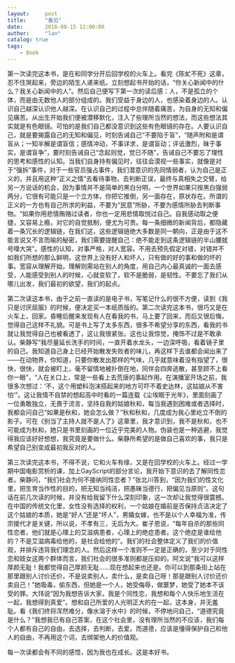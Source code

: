 ```yaml
---
layout:     post
title:      "看见"
date:       2016-08-15 12:00:00
author:     "lan"
catalog: true
tags:
    - Book
---
```


第一次读完这本书，是在和同学分开后回学校的火车上。看完《陈虻不死》这章，忍不住哭起来，旁边的陌生人递来纸。立刻想起书开始的话，“你关心新闻中的什么？我关心新闻中的人”。然后自己便写下第一次的读后感：人，不是孤立的个体，而是由无数他人的部分组成的。我们受益于身边的人，也感染着身边的人。认识自己越深认识他人越深。在认识自己的过程中总伴随着痛苦，为自身的无知和偏见痛苦。从出生开始我们便被潜移默化，注入了些理所当然的想法，而这些想法其实就是有色眼镜。可怕的是我们自己都没意识到这些有色眼镜的存在。人要认识自己，就是要揭露自己的无知和偏见，时刻告诫自己“不要陷于盲”，“随声附和是谓盲从；一知半解是谓盲信；感情冲动，不事详求，是谓盲动；评诋激烈，昧于事实，是谓盲争”，要时刻告诫自己“念起则觉，觉已不随”，告诫自己不要忘了理性的思考和感性的认知。当我们自身持有偏见时，往往会漠视一些事实，就像是对于“强拆”事件，对于一些官员强占事件，我们潜意识的先同情弱者，认为自己是正义的，并且用这种“正义之情”去看待事物，去判断正误，最终与真相失之交臂，给另一方说话的机会，因为事情并不是简单的黑白分明，一个世界如果只按黑白强弱两分，它很有可能只是一个立方体，你把它推倒，另一面存在，原状存在。所谓的正义的一方也有自己所求的利益，不要为“民意”所胁，不要为感情所胁去判断事物。“如果你用悲情贿赂过读者，你也一定用悲情取悦过自己。自我感动取之便捷，又容易上瘾，对它的自觉抵制，便尤为可贵。每一条细微的新闻背后，都隐藏着一条冗长的逻辑链，在我们这，这些逻辑链绝大多数是同一朝向，正是由于这不能言说又不言而喻的秘密，我们需要提醒自己：绝不能走到这条逻辑链的半山腰就号嚎大哭”。感性的认知，对事严格，对人宽容。不用去预先假定对错，对错并不如我们所想的那么鲜明，这世界上没有好人和坏人，只有做的好的事和做的坏的事。宽容从理解开始，理解则需站在别人的角度，用自己内心最真诚的一面去感受，人能感受到别人的时候，心就变软了，软不是脆弱，是韧性。不要忘了我们从哪儿出发，我们最初的欲望，我们的起点。

第二次读这本书，由于之前一直读的是电子书，写笔记什么的很不方便，读到《我只是讨厌屈服》的时候，便决定买一本纸质版的。第二次读完这本书，很巧又是在火车上，回家。昏睡后醒来发现有人在看我的书，马上要了回来，而后又很后悔，觉得自己这样不礼貌。可是书上写了太多东西，很多不希望分享的东西，看我的书就让我觉得自己也被看透了，这让我很紧张。这也让我惊觉，掩饰不过是不敢承认。柴静写“我尽量延长洗手的时间，一直开着水龙头，一边深呼吸，看着镜子里的自己。我知道自己身上已经开始散发失败者的味儿，再这样下去谁都会闻出来了——在动物界，你知道，只要你散发出那样的气味，几乎就意味着没有指望了，很快，很快，就会被盯上，毫不留情地被扑倒在地，同伴会四奔逃散，甚至顾不上看你一眼”，“人在关口上，常是一些看上去荒唐的事起作用。在演播室开场之前，我很多次想过：‘不，这个用塑料泡沫搭起来的地方可吓不着史达林，这姑娘从不害怕’”。这让我情不自禁的想起高中时看的一篇连载《尘埃眠于光年》，里面刻画了一位勇敢独立，无畏于流言，坚持自我的姑娘秋和，每当我遇到困难或者选择时，我都会问自己“如果是秋和，她会怎么做？”秋和秋和，几度成为我心里屹立不倒的影子。可在《别当了主持人就不是人了》这章里，我才意识到，我不是秋和，也不可能成为秋和，她只是书里刻画的一位近乎完美的人物。伪装也是一种逃避，我觉得我应该好好想想，我究竟是要做什么。柴静所希望的是做自己喜欢的事，我只是希望自己别变成最初我反对的人。

第三次读完这本书，不得不说，它和火车有缘，又是在回学校的火车上。经过一学期中国电影赏析的课，加上GayScript的部分言论，我开始下意识的去了解同性恋者。柴静问，“我们社会为何不接纳同性恋者？”张北川答到，“因为我们的性文化里，把生育当作性的目的，把无知当纯洁，把愚昧当德行，把偏见当原则”。这句话在前几次读的时候，并没有给我留下什么深刻印象，这一次却让我觉得很震撼。在中国的传统文化里，女性没有选择的权利，一个姑娘在婚前是否保持贞洁决定了这个姑娘的本质，她是“好人”还是“坏人”，男婚女嫁，也不是以个人幸福为准，传宗接代才是关键，所以说，不孝有三，无后为大。崔子恩说，“每年自杀的那些同性恋者，他们就是心理上的艾滋病患者，心理上的绝症患者。这个绝症是谁给他的？不是艾滋病毒给他的，是社会给他的”。我们的社会整体定义了我们的价值观，并排斥违背我们理念的人。然后这样一个准则不一定是正确的，至少对于同性恋和妓女这两个群体而言，我们社会的很多准则都是压抑的。阿文说“我可以这样厚颜无耻！我都觉得自己厚颜无耻……现在想起来也还是。你可以到那条街上站在那里跟别人讨价还价，不是说卖别人，卖什么，是卖自己呀！那是跟别人讨价还价卖自己！”她吸毒，偷东西，但她是一个人，她受侮辱，做噩梦，她受了她本不该受的罪。大玮说“因为我想告诉大家，我是个同性恋，我想和每个人快乐地生活在一起，我想得到真爱”。想和自己所爱的人光明正大的在一起，这本身，并无羞耻。看《我们终将浑然难分，像水溶于水中》的时候，不停地问自己，“道德究竟是什么？”我想我已有自己答案，在这个社会里，没有理所当然的不应该，我们每个人都有自己的自由，去选择，去判断，去爱。而道德，应该是懂得保护自己和他人的自由，不再用这个词，去绑架他人的价值观。

每一次读都会有不同的感悟，因为我也在成长。这是本好书。
